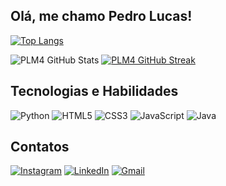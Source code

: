 ## Olá, me chamo Pedro Lucas!

[![Top Langs](https://github-readme-stats.vercel.app/api/top-langs/?username=PLM4&layout=compact&theme=dark)](https://github.com/anuraghazra/github-readme-stats)

![PLM4 GitHub Stats](https://github-readme-stats.vercel.app/api?username=PLM4&show_icons=true&theme=dark)
[![PLM4 GitHub Streak](https://streak-stats.demolab.com?user=PLM4&theme=dark&hide_border=true&date_format=M%20j%5B%2C%20Y%5D)](https://git.io/streak-stats)


## Tecnologias e Habilidades

![Python](https://img.shields.io/badge/Python-3776AB?style=for-the-badge&logo=python&logoColor=white)
![HTML5](https://img.shields.io/badge/HTML5-E34F26?style=for-the-badge&logo=html5&logoColor=white)
![CSS3](https://img.shields.io/badge/CSS3-1572B6?style=for-the-badge&logo=css3&logoColor=white)
![JavaScript](https://img.shields.io/badge/JavaScript-F7DF1E?style=for-the-badge&logo=javascript&logoColor=black)
![Java](https://img.shields.io/badge/Java-007396?style=for-the-badge&logo=java&logoColor=white)

## Contatos

[![Instagram](https://img.shields.io/badge/Instagram-E4405F?style=for-the-badge&logo=instagram&logoColor=white)](https://instagram.com/_plmm04)
[![LinkedIn](https://img.shields.io/badge/LinkedIn-0077B5?style=for-the-badge&logo=linkedin&logoColor=white)](https://linkedin.com/in/pedro-lucas-de-melo-moraes-5223662bb)
[![Gmail](https://img.shields.io/badge/Gmail-D14836?style=for-the-badge&logo=gmail&logoColor=white)](pedrolucasmelo051@gmail.com)
